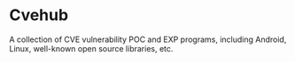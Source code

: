 # Cvehub
A collection of CVE vulnerability POC and EXP programs, including Android, Linux, well-known open source libraries, etc.
